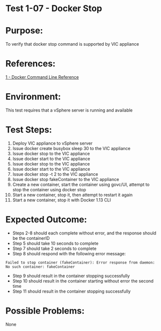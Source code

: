 Test 1-07 - Docker Stop
=======

# Purpose:
To verify that docker stop command is supported by VIC appliance

# References:
[1 - Docker Command Line Reference](https://docs.docker.com/engine/reference/commandline/stop/)

# Environment:
This test requires that a vSphere server is running and available

# Test Steps:
1. Deploy VIC appliance to vSphere server
2. Issue docker create busybox sleep 30 to the VIC appliance
3. Issue docker stop <containerID> to the VIC appliance
4. Issue docker start <containerID> to the VIC appliance
5. Issue docker stop <containerID> to the VIC appliance
6. Issue docker start <containerID> to the VIC appliance
7. Issue docker stop -t 2 <containerID> to the VIC appliance
8. Issue docker stop fakeContainer to the VIC appliance
9. Create a new container, start the container using govc/UI, attempt to stop the container using docker stop
10. Start a new container, stop it, then attempt to restart it again
11. Start a new container, stop it with Docker 1.13 CLI

# Expected Outcome:
* Steps 2-8 should each complete without error, and the response should be the containerID
* Step 5 should take 10 seconds to complete
* Step 7 should take 2 seconds to complete
* Step 8 should respond with the following error message:
```
Failed to stop container (fakeContainer): Error response from daemon: No such container: fakeContainer
```
* Step 9 should result in the container stopping successfully
* Step 10 should result in the container starting without error the second time
* Step 11 should result in the container stopping successfully

# Possible Problems:
None